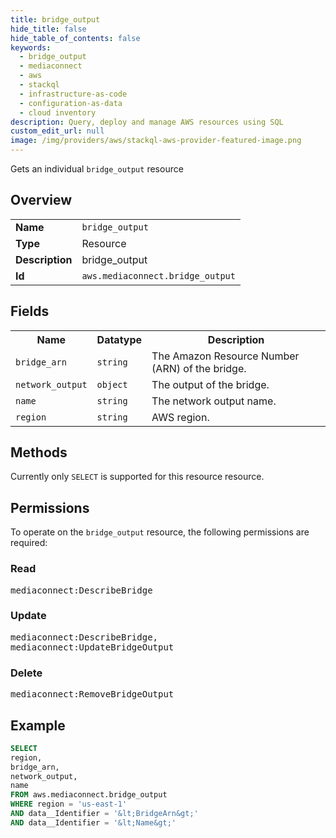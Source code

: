```yaml
---
title: bridge_output
hide_title: false
hide_table_of_contents: false
keywords:
  - bridge_output
  - mediaconnect
  - aws
  - stackql
  - infrastructure-as-code
  - configuration-as-data
  - cloud inventory
description: Query, deploy and manage AWS resources using SQL
custom_edit_url: null
image: /img/providers/aws/stackql-aws-provider-featured-image.png
---
```

Gets an individual <code>bridge_output</code> resource

## Overview
<table><tbody>
<tr><td><b>Name</b></td><td><code>bridge_output</code></td></tr>
<tr><td><b>Type</b></td><td>Resource</td></tr>
<tr><td><b>Description</b></td><td>bridge_output</td></tr>
<tr><td><b>Id</b></td><td><code>aws.mediaconnect.bridge_output</code></td></tr>
</tbody></table>

## Fields
<table><tbody>
<tr><th>Name</th><th>Datatype</th><th>Description</th></tr>
<tr><td><code>bridge_arn</code></td><td><code>string</code></td><td>The Amazon Resource Number (ARN) of the bridge.</td></tr>
<tr><td><code>network_output</code></td><td><code>object</code></td><td>The output of the bridge.</td></tr>
<tr><td><code>name</code></td><td><code>string</code></td><td>The network output name.</td></tr>
<tr><td><code>region</code></td><td><code>string</code></td><td>AWS region.</td></tr>

</tbody></table>

## Methods
Currently only <code>SELECT</code> is supported for this resource resource.

## Permissions

To operate on the <code>bridge_output</code> resource, the following permissions are required:

### Read
<pre>
mediaconnect:DescribeBridge</pre>

### Update
<pre>
mediaconnect:DescribeBridge,
mediaconnect:UpdateBridgeOutput</pre>

### Delete
<pre>
mediaconnect:RemoveBridgeOutput</pre>


## Example
```sql
SELECT
region,
bridge_arn,
network_output,
name
FROM aws.mediaconnect.bridge_output
WHERE region = 'us-east-1'
AND data__Identifier = '&lt;BridgeArn&gt;'
AND data__Identifier = '&lt;Name&gt;'
```
